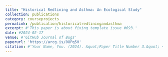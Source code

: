 ```yaml
---
title: "Historical Redlining and Asthma: An Ecological Study"
collection: publications
category: courseprojects
permalink: /publication/historicalredliningandasthma
excerpt: #'This paper is about fixing template issue #693.'
date: #2024-02-17
venue: #'GitHub Journal of Bugs'
paperurl: 'https://arcg.is/08Pq5H'
citation: #'Your Name, You. (2024). &quot;Paper Title Number 3.&quot; <i>GitHub Journal of Bugs</i>. 1(3).'
---
```

